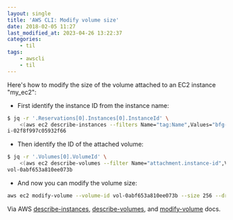 ```yaml
---
layout: single
title: 'AWS CLI: Modify volume size'
date: 2018-02-05 11:27
last_modified_at: 2023-04-26 13:22:37
categories:
    - til
tags:
    - awscli
    - til
---
```


Here's how to modify the size of the volume attached to an EC2 instance "my_ec2":

-   First identify the instance ID from the instance name:

```bash
$ jq -r '.Reservations[0].Instances[0].InstanceId' \
    <(aws ec2 describe-instances --filters Name="tag:Name",Values="bfg-devbox")
i-02f8f997c05932f66
```

-   Then identify the ID of the attached volume:

```bash
$ jq -r '.Volumes[0].VolumeId' \
    <(aws ec2 describe-volumes --filter Name="attachment.instance-id",Values="i-02f8f997c05932f66")
vol-0abf653a810ee073b
```

-   And now you can modify the volume size:

```bash
aws ec2 modify-volume --volume-id vol-0abf653a810ee073b --size 256 --dry-run
```

Via AWS
[describe-instances](https://docs.aws.amazon.com/cli/latest/reference/ec2/describe-instances.html),
[describe-volumes](https://docs.aws.amazon.com/cli/latest/reference/ec2/describe-volumes.html),
and [modify-volume](https://docs.aws.amazon.com/cli/latest/reference/ec2/modify-volume.html)
docs.
